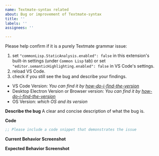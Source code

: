 ```yaml
---
name: Textmate-syntax related
about: Bug or improvement of Textmate-syntax
title: ''
labels: ''
assignees: ''

---
```


<!-- Troubleshooting -->
Please help confirm if it is a purely Textmate grammar issue:
1. set `"commonLisp.StaticAnalysis.enabled": false` in this extension's built-in settings (under `Common Lisp` tab) or set `"editor.semanticHighlighting.enabled": false` in VS Code's settings.
2. reload VS Code.
3. check if you still see the bug and describe your findings.

-   VS Code Version: *You can find it by* [*how-do-i-find-the-version*](https://code.visualstudio.com/docs/supporting/FAQ#_how-do-i-find-the-version)
-   Desktop Electron Version or Browser version: *You can find it by* [*how-do-i-find-the-version*](https://code.visualstudio.com/docs/supporting/FAQ#_how-do-i-find-the-version)
-   OS Version: *which OS and its version*

**Describe the bug**
A clear and concise description of what the bug is.

**Code**
```lsp
;; Please include a code snippet that demonstrates the issue

```

**Current Behavior Screenshot**


**Expected Behavior Screenshot**

